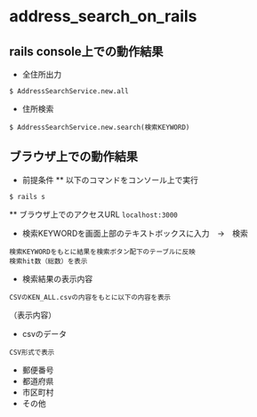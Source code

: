 # address_search_on_rails

## rails console上での動作結果

*  全住所出力
```
$ AddressSearchService.new.all
```
* 住所検索
```
$ AddressSearchService.new.search(検索KEYWORD)
```

## ブラウザ上での動作結果

* 前提条件
** 以下のコマンドをコンソール上で実行
```
$ rails s
```
** ブラウザ上でのアクセスURL
`localhost:3000`

* 検索KEYWORDを画面上部のテキストボックスに入力　→　検索
```
検索KEYWORDをもとに結果を検索ボタン配下のテーブルに反映
検索hit数（総数）を表示
```

* 検索結果の表示内容
```
CSVのKEN_ALL.csvの内容をもとに以下の内容を表示
```
（表示内容）
* csvのデータ
```
CSV形式で表示
```
* 郵便番号
* 都道府県
* 市区町村
* その他
